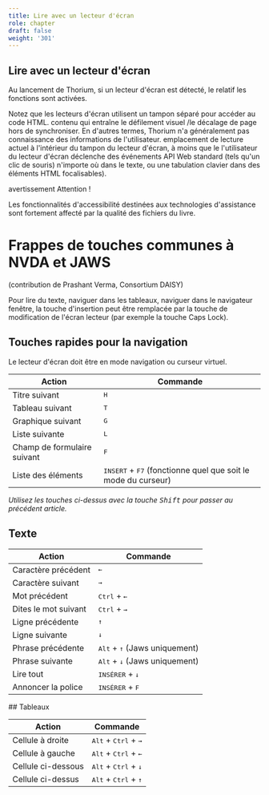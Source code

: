 ```yaml
---
title: Lire avec un lecteur d'écran
role: chapter
draft: false
weight: '301'
---
```

## Lire avec un lecteur d'écran

Au lancement de Thorium, si un lecteur d'écran est détecté, le relatif
les fonctions sont activées.

Notez que les lecteurs d'écran utilisent un tampon séparé pour accéder au code HTML.
contenu qui entraîne le défilement visuel /le décalage de page hors de
synchroniser. En d'autres termes, Thorium n'a généralement pas connaissance des informations de l'utilisateur.
emplacement de lecture actuel à l'intérieur du tampon du lecteur d'écran, à moins que le
l'utilisateur du lecteur d'écran déclenche des événements API Web standard (tels qu'un clic de souris)
n'importe où dans le texte, ou une tabulation clavier dans des éléments HTML focalisables).

 avertissement
Attention !

Les fonctionnalités d'accessibilité destinées aux technologies d'assistance sont fortement
affecté par la qualité des fichiers du livre.


# Frappes de touches communes à NVDA et JAWS

(contribution de Prashant Verma, Consortium DAISY)

Pour lire du texte, naviguer dans les tableaux, naviguer dans le navigateur
fenêtre, la touche d'insertion peut être remplacée par la touche de modification de l'écran
lecteur (par exemple la touche Caps Lock).
## Touches rapides pour la navigation

Le lecteur d'écran doit être en mode navigation ou curseur virtuel.

|Action|Commande|
|---|---|
|Titre suivant| <kbd>H</kbd>|
|Tableau suivant| <kbd>T</kbd>|
|Graphique suivant| <kbd>G</kbd>|
|Liste suivante|<kbd>L</kbd>|
|Champ de formulaire suivant|<kbd>F</kbd>|
|Liste des éléments| <kbd>INSERT</kbd> + <kbd>F7</kbd> (fonctionne quel que soit le mode du curseur)|

*Utilisez les touches ci-dessus avec la touche <kbd>Shift</kbd> pour passer au précédent
article.*

## Texte

|Action|Commande|
|---|---|
|Caractère précédent| <kbd>←</kbd>|
|Caractère suivant| <kbd>→</kbd>|
|Mot précédent|<kbd>Ctrl</kbd> + <kbd>←</kbd>|
|Dites le mot suivant|<kbd>Ctrl</kbd> + <kbd>→</kbd>|
|Ligne précédente|<kbd>↑</kbd>|
|Ligne suivante|<kbd>↓</kbd>|
|Phrase précédente|<kbd>Alt</kbd> + <kbd>↑</kbd> (Jaws uniquement)
|Phrase suivante|<kbd>Alt</kbd> + <kbd>↓</kbd> (Jaws uniquement)
|Lire tout| <kbd>INSÉRER</kbd> + <kbd>↓</kbd>|
|Annoncer la police|<kbd>INSÉRER</kbd> + <kbd>F</kbd>|

## Tableaux

|Action|Commande|
|---|---|
|Cellule à droite| <kbd>Alt</kbd> + <kbd>Ctrl</kbd> + <kbd>→</kbd>|
|Cellule à gauche|<kbd>Alt</kbd> + <kbd>Ctrl</kbd> + <kbd>←</kbd>|
|Cellule ci-dessous|<kbd>Alt</kbd> + <kbd>Ctrl</kbd> + <kbd>↓</kbd>|
|Cellule ci-dessus|<kbd>Alt</kbd> + <kbd>Ctrl</kbd> + <kbd>↑</kbd>|
